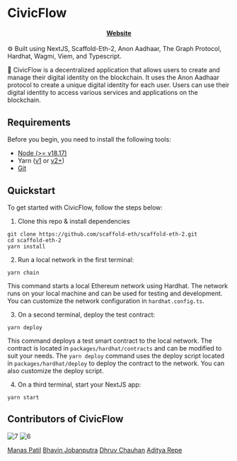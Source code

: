 # CivicFlow

<h4 align="center">
  <a href="https://scaffoldeth.io">Website</a>
</h4>

⚙️ Built using NextJS, Scaffold-Eth-2, Anon Aadhaar, The Graph Protocol, Hardhat, Wagmi, Viem, and Typescript.

🚀 CivicFlow is a decentralized application that allows users to create and manage their digital identity on the blockchain. It uses the Anon Aadhaar protocol to create a unique digital identity for each user. Users can use their digital identity to access various services and applications on the blockchain.

## Requirements

Before you begin, you need to install the following tools:

- [Node (>= v18.17)](https://nodejs.org/en/download/)
- Yarn ([v1](https://classic.yarnpkg.com/en/docs/install/) or [v2+](https://yarnpkg.com/getting-started/install))
- [Git](https://git-scm.com/downloads)

## Quickstart

To get started with CivicFlow, follow the steps below:

1. Clone this repo & install dependencies

```
git clone https://github.com/scaffold-eth/scaffold-eth-2.git
cd scaffold-eth-2
yarn install
```

2. Run a local network in the first terminal:

```
yarn chain
```

This command starts a local Ethereum network using Hardhat. The network runs on your local machine and can be used for testing and development. You can customize the network configuration in `hardhat.config.ts`.

3. On a second terminal, deploy the test contract:

```
yarn deploy
```

This command deploys a test smart contract to the local network. The contract is located in `packages/hardhat/contracts` and can be modified to suit your needs. The `yarn deploy` command uses the deploy script located in `packages/hardhat/deploy` to deploy the contract to the network. You can also customize the deploy script.

4. On a third terminal, start your NextJS app:

```
yarn start
```

## Contributors of CivicFlow
![7](https://github.com/ManasPatil0967/ethmumbai/assets/93768529/f4f26854-f6d5-48fa-bdfc-cca7b8b1253f)
![6](https://github.com/ManasPatil0967/ethmumbai/assets/93768529/d9023e10-d87e-45b9-b05e-70dd4ebacb57)

[Manas Patil](https://github.com/ManasPatil0967)
[Bhavin Jobanputra](https://github.com/Bhavinj13)
[Dhruv Chauhan](https://github.com/dhruvin101)
[Aditya Repe](https://github.com/adityarepe)
